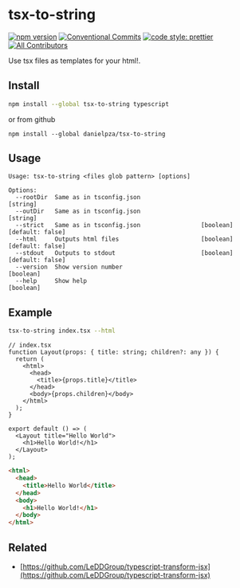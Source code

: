 # tsx-to-string

[![npm version](https://img.shields.io/npm/v/tsx-to-string.svg)](https://www.npmjs.com/package/tsx-to-string)
[![Conventional Commits](https://img.shields.io/badge/Conventional%20Commits-1.0.0-yellow.svg)](https://conventionalcommits.org)
[![code style: prettier](https://img.shields.io/badge/code_style-prettier-ff69b4.svg?style=flat-square)](https://github.com/prettier/prettier)
[![All Contributors](https://img.shields.io/badge/all_contributors-8-orange.svg?style=flat-square)](#contributors)

Use tsx files as templates for your html!.

## Install

```sh
npm install --global tsx-to-string typescript
```

or from github

``` fish
npm install --global danielpza/tsx-to-string
```

## Usage

```
Usage: tsx-to-string <files glob pattern> [options]

Options:
  --rootDir  Same as in tsconfig.json                                   [string]
  --outDir   Same as in tsconfig.json                                   [string]
  --strict   Same as in tsconfig.json                 [boolean] [default: false]
  --html     Outputs html files                       [boolean] [default: false]
  --stdout   Outputs to stdout                        [boolean] [default: false]
  --version  Show version number                                       [boolean]
  --help     Show help                                                 [boolean]
```

## Example

```sh
tsx-to-string index.tsx --html
```

```tsx
// index.tsx
function Layout(props: { title: string; children?: any }) {
  return (
    <html>
      <head>
        <title>{props.title}</title>
      </head>
      <body>{props.children}</body>
    </html>
  );
}

export default () => (
  <Layout title="Hello World">
    <h1>Hello World!</h1>
  </Layout>
);
```

```html
<html>
  <head>
    <title>Hello World</title>
  </head>
  <body>
    <h1>Hello World!</h1>
  </body>
</html>
```

## Related

- [https://github.com/LeDDGroup/typescript-transform-jsx](https://github.com/LeDDGroup/typescript-transform-jsx)
